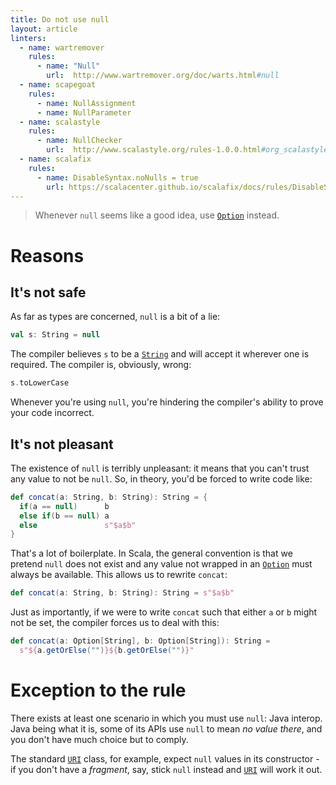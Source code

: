 ```yaml
---
title: Do not use null
layout: article
linters:
  - name: wartremover
    rules:
      - name: "Null"
        url:  http://www.wartremover.org/doc/warts.html#null
  - name: scapegoat
    rules:
      - name: NullAssignment
      - name: NullParameter
  - name: scalastyle
    rules:
      - name: NullChecker
        url:  http://www.scalastyle.org/rules-1.0.0.html#org_scalastyle_scalariform_NullChecker
  - name: scalafix
    rules:
      - name: DisableSyntax.noNulls = true
        url: https://scalacenter.github.io/scalafix/docs/rules/DisableSyntax.html
---
```


> Whenever `null` seems like a good idea, use [`Option`] instead.

# Reasons

## It's not safe

As far as types are concerned, `null` is a bit of a lie:

```scala mdoc:silent
val s: String = null
```

The compiler believes `s` to be a [`String`] and will accept it wherever one is required. The compiler is, obviously, wrong:

```scala mdoc:crash
s.toLowerCase
```

Whenever you're using `null`, you're hindering the compiler's ability to prove your code incorrect.

## It's not pleasant

The existence of `null` is terribly unpleasant: it means that you can't trust any value to not be `null`. So, in theory, you'd be forced to write code like:

```scala mdoc
def concat(a: String, b: String): String = {
  if(a == null)      b
  else if(b == null) a
  else               s"$a$b"
}
```

That's a lot of boilerplate. In Scala, the general convention is that we pretend `null` does not exist and any value not wrapped in an [`Option`] must always be available. This allows us to rewrite `concat`:

```scala mdoc:reset
def concat(a: String, b: String): String = s"$a$b"
```

Just as importantly, if we were to write `concat` such that either `a` or `b` might not be set, the compiler forces us to deal with this:

```scala mdoc:reset
def concat(a: Option[String], b: Option[String]): String =
  s"${a.getOrElse("")}${b.getOrElse("")}"
```

# Exception to the rule

There exists at least one scenario in which you must use `null`: Java interop. Java being what it is, some of its APIs use `null` to mean _no value there_, and you don't have much choice but to comply.

The standard [`URI`] class, for example, expect `null` values in its constructor - if you don't have a _fragment_, say, stick `null` instead and [`URI`] will work it out.

[`Option`]:https://www.scala-lang.org/api/2.12.8/scala/Option.html
[`String`]:https://docs.oracle.com/javase/8/docs/api/java/lang/String.html
[`URI`]:https://docs.oracle.com/javase/8/docs/api/java/net/URI.html
